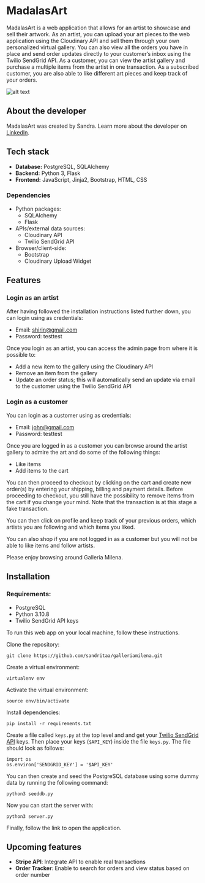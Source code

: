 # MadalasArt

MadalasArt is a web application that allows for an artist to showcase and sell their artwork. As an artist, you can upload your art pieces to the web application using the Cloudinary API and sell them through your own personalized virtual gallery. You can also view all the orders you have in place and send order updates directly to your customer’s inbox using the Twilio SendGrid API. As a customer, you can view the artist gallery and purchase a multiple items from the artist in one transaction. As a subscribed customer, you are also able to like different art pieces and keep track of your orders.

![alt text](/static/styles/img/img7.png)

## About the developer

MadalasArt was created by Sandra. Learn more about the developer on [LinkedIn](https://www.linkedin.com/in/sandramilenan/).

## Tech stack

- **Database:** PostgreSQL, SQLAlchemy
- **Backend:** Python 3, Flask
- **Frontend:** JavaScript, Jinja2, Bootstrap, HTML, CSS

### Dependencies

- Python packages:
  - SQLAlchemy
  - Flask
- APIs/external data sources:
  - Cloudinary API
  - Twilio SendGrid API
- Browser/client-side:
  - Bootstrap
  - Cloudinary Upload Widget

## Features

### Login as an artist

After having followed the installation instructions listed further down, you can login using as credentials:

- Email: shirin@gmail.com
- Password: testtest

Once you login as an artist, you can access the admin page from where it is possible to:

- Add a new item to the gallery using the Cloudinary API
- Remove an item from the gallery
- Update an order status; this will automatically send an update via email to the customer using the Twilio SendGrid API

### Login as a customer

You can login as a customer using as credentials:

- Email: john@gmail.com
- Password: testtest

Once you are logged in as a customer you can browse around the artist gallery to admire the art and do some of the following things:

- Like items
- Add items to the cart

You can then proceed to checkout by clicking on the cart and create new order(s) by entering your shipping, billing and payment details. Before proceeding to checkout, you still have the possibility to remove items from the cart if you change your mind. Note that the transaction is at this stage a fake transaction.

You can then click on profile and keep track of your previous orders, which artists you are following and which items you liked.

You can also shop if you are not logged in as a customer but you will not be able to like items and follow artists.

Please enjoy browsing around Galleria Milena.

## Installation

### Requirements:

- PostgreSQL
- Python 3.10.8
- Twilio SendGrid API keys

To run this web app on your local machine, follow these instructions.

Clone the repository:

```
git clone https://github.com/sandritaa/galleriamilena.git
```

Create a virtual environment:

```
virtualenv env
```

Activate the virtual environment:

```
source env/bin/activate
```

Install dependencies:

```
pip install -r requirements.txt
```

Create a file called `keys.py` at the top level and and get your [Twilio SendGrid API](https://sendgrid.com) keys. Then place your keys (`$API_KEY`) inside the file `keys.py`. The file should look as follows:

```
import os
os.environ['SENDGRID_KEY'] = '$API_KEY'
```

You can then create and seed the PostgreSQL database using some dummy data by running the following command:

```
python3 seeddb.py
```

Now you can start the server with:

```
python3 server.py
```

Finally, follow the link to open the application.

## Upcoming features

- **Stripe API**: Integrate API to enable real transactions
- **Order Tracker**: Enable to search for orders and view status based on order number
